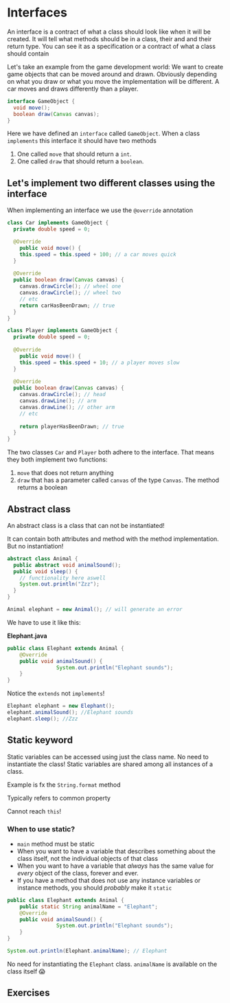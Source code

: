 # Interfaces

An interface is a contract of what a class should look like when it will be created. It will tell what methods should be in a class, their and and their return type. You can see it as a specification or a contract of what a class should contain

Let's take an example from the game development world: We want to create game objects that can be moved around and drawn. Obviously depending on what you draw or what you move the implementation will be different. A car moves and draws differently than a player. 

```java
interface GameObject {
  void move();
  boolean draw(Canvas canvas);
}
```

Here we have defined an `interface` called `GameObject`. When a class `implements` this interface it should have two methods

1. One called `move` that should return a `int`.
2. One called `draw` that should return a `boolean`.



## Let's implement two different classes using the interface

When implementing an interface we use the `@override` annotation

```java
class Car implements GameObject {
  private double speed = 0;

  @Override
	public void move() {
    this.speed = this.speed + 100; // a car moves quick
  }
  
  @Override
  public boolean draw(Canvas canvas) {
    canvas.drawCircle(); // wheel one
   	canvas.drawCircle(); // wheel two
    // etc
    return carHasBeenDrawn; // true
  }
}
```



```java
class Player implements GameObject {
  private double speed = 0;
  
  @Override
	public void move() {
    this.speed = this.speed + 10; // a player moves slow
  }
  
  @Override
  public boolean draw(Canvas canvas) {
    canvas.drawCircle(); // head
    canvas.drawLine(); // arm
    canvas.drawLine(); // other arm
    // etc
    
    return playerHasBeenDrawn; // true
  }
}
```

The two classes `Car` and `Player` both adhere to the interface. That means they both implement two functions:

1. `move` that does not return anything
2. `draw` that has a parameter called `canvas` of the type `Canvas`. The method returns a boolean



## Abstract class

An abstract class is a class that can not be instantiated! 

It can contain both attributes and method with the method implementation. But no instantiation!

```java
abstract class Animal {
  public abstract void animalSound();
  public void sleep() {
    // functionality here aswell
    System.out.println("Zzz");
  }
}
```

```java
Animal elephant = new Animal(); // will generate an error
```

We have to use it like this:



**Elephant.java**

````java
public class Elephant extends Animal {
    @Override
    public void animalSound() {
				System.out.println("Elephant sounds");
    }
}
````

Notice the `extends` not `implements`! 

```java
Elephant elephant = new Elephant();
elephant.animalSound(); //Elephant sounds
elephant.sleep(); //Zzz
```



## Static keyword

Static variables can be accessed using just the class name. No need to instantiate the class! Static variables are shared among all instances of a class. 

Example is fx the `String.format` method

Typically refers to common property

Cannot reach `this`!



### When to use static?

- `main` method must be static
- When you want to have a variable that describes something about the class itself, not the individual objects of that class
- When you want to have a variable that *always* has the same value for *every* object of the class, forever and ever.
- If you have a method that does not use any instance variables or instance methods, you should *probably* make it `static`



```java
public class Elephant extends Animal {
  	public static String animalName = "Elephant";
    @Override
    public void animalSound() {
				System.out.println("Elephant sounds");
    }
}
```



```java
System.out.println(Elephant.animalName); // Elephant
```

No need for instantiating the `Elephant` class. `animalName` is available on the class itself 😱



## Exercises

